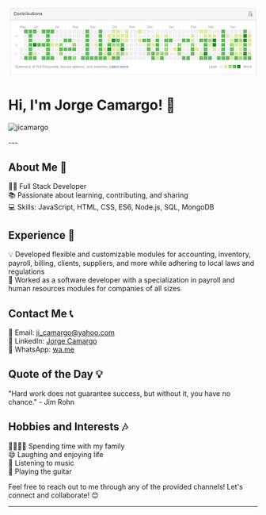 ![Hello world](banner-github.png)

# Hi, I'm Jorge Camargo! 👋

<p align="left"> <img src="https://komarev.com/ghpvc/?username=mhnazary&label=Profile%20views&color=0e75b6&style=flat" alt="jicamargo" /> </p>
--- 

## About Me 📝
👨‍💻 Full Stack Developer \
📚 Passionate about learning, contributing, and sharing \
💻 Skills: JavaScript, HTML, CSS, ES6, Node.js, SQL, MongoDB



## Experience 💼
💡 Developed flexible and customizable modules for accounting, inventory, payroll, billing, clients, suppliers, and more while adhering to local laws and regulations \
🔧 Worked as a software developer with a specialization in payroll and human resources modules for companies of all sizes

## Contact Me 📞
📧 Email: ji_camargo@yahoo.com \
💼 LinkedIn: [Jorge Camargo](https://www.linkedin.com/in/jorgecamargog/) \
📱 WhatsApp: [wa.me](https://wa.me/3164695217)

## Quote of the Day 💡
"Hard work does not guarantee success, but without it, you have no chance." - Jim Rohn

## Hobbies and Interests 🎶
👨‍👩‍👧‍👦 Spending time with my family \
😄 Laughing and enjoying life \
🎵 Listening to music \
🎸 Playing the guitar

Feel free to reach out to me through any of the provided channels! Let's connect and collaborate! 😊

---
